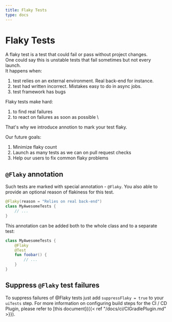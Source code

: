 ```yaml
---
title: Flaky Tests
type: docs
---
```


# Flaky Tests

A flaky test is a test that could fail or pass without project changes.\
One could say this is unstable tests that fail sometimes but not every launch.\
It happens when: 
1. test relies on an external environment. Real back-end for instance.
1. test had written incorrect. Mistakes easy to do in async jobs.
1. test framework has bugs

Flaky tests make hard:
1. to find real failures
1. to react on failures as soon as possible \

That's why we introduce annotion to mark your test flaky. 

Our future goals:
1. Minimize flaky count
1. Launch as many tests as we can on pull request checks
1. Help our users to fix common flaky problems

## `@Flaky` annotation

Such tests are marked with special annotation - `@Flaky`. You also able to provide an optional reason of flakiness for this test.

```kotlin
@Flaky(reason = "Relies on real back-end")
class MyAwesomeTests {
    // ...
}
```

This annotation can be added both to the whole class and to a separate test:

```kotlin
class MyAwesomeTests {
    @Flaky
    @Test
    fun foobar() {
        // ...
    }
}
```

## Suppress `@Flaky` test failures

To suppress failures of @Flaky tests just add `suppressFlaky = true` to your `uiTests` step.
For more information on configuring build steps for the CI / CD Plugin, please refer to [this document]({{< ref "/docs/ci/CIGradlePlugin.md" >}}).
